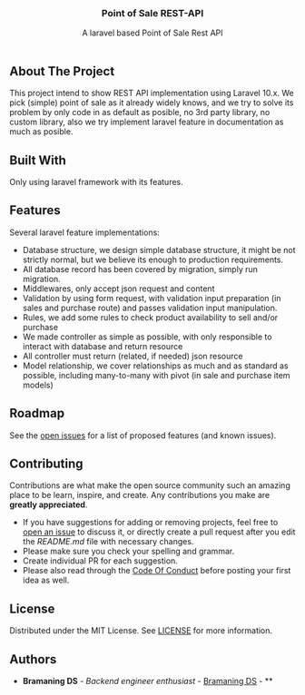 <br/>
<p align="center">
  <h3 align="center">Point of Sale REST-API</h3>

  <p align="center">
    A laravel based Point of Sale Rest API
    <br/>
    <br/>
  </p>
</p>



## About The Project

This project intend to show REST API implementation using Laravel 10.x. We pick (simple) point of sale as it already widely knows, and we try to solve its problem by only code in as default as posible, no 3rd party library, no custom library, also we try implement laravel feature in documentation as much as posible.

## Built With

Only using laravel framework with its features.

## Features

Several laravel feature implementations:
* Database structure, we design simple database structure, it might be not strictly normal, but we believe its enough to production requirements.
* All database record has been covered by migration, simply run migration.
* Middlewares, only accept json request and content
* Validation by using form request, with validation input preparation (in sales and purchase route) and passes validation input manipulation.
* Rules, we add some rules to check product availability to sell and/or purchase
* We made controller as simple as possible, with only responsible to interact with database and return resource
* All controller must return (related, if needed) json resource
* Model relationship, we cover relationships as much and as standard as possible, including many-to-many with pivot (in sale and purchase item models)

## Roadmap

See the [open issues](https://github.com/bramaningds/Laravel-Point-of-Sale-REST-Api/issues) for a list of proposed features (and known issues).

## Contributing

Contributions are what make the open source community such an amazing place to be learn, inspire, and create. Any contributions you make are **greatly appreciated**.
* If you have suggestions for adding or removing projects, feel free to [open an issue](https://github.com/bramaningds/Laravel-Point-of-Sale-REST-Api/issues/new) to discuss it, or directly create a pull request after you edit the *README.md* file with necessary changes.
* Please make sure you check your spelling and grammar.
* Create individual PR for each suggestion.
* Please also read through the [Code Of Conduct](https://github.com/bramaningds/Laravel-Point-of-Sale-REST-Api/blob/main/CODE_OF_CONDUCT.md) before posting your first idea as well.

## License

Distributed under the MIT License. See [LICENSE](https://github.com/bramaningds/Laravel-Point-of-Sale-REST-Api/blob/main/LICENSE.md) for more information.

## Authors

* **Bramaning DS** - *Backend engineer enthusiast* - [Bramaning DS](https://github.com/bramaningds) - **
